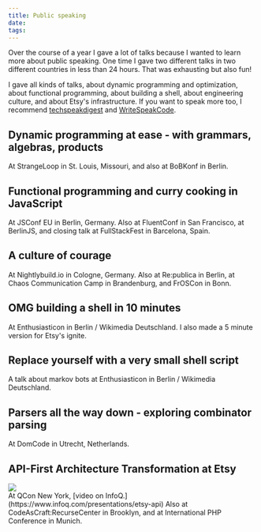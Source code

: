 ```yaml
---
title: Public speaking
date:
tags:
---
```



Over the course of a year I gave a lot of talks because I wanted to learn more about public speaking. One time I gave two different talks in two different countries in less than 24 hours. That was exhausting but also fun!

I gave all kinds of talks, about dynamic programming and optimization, about functional programming, about building a shell, about engineering culture, and about Etsy's infrastructure. If you want to speak more too, I recommend [techspeakdigest](https://twitter.com/techspeakdigest) and [WriteSpeakCode](http://www.writespeakcode.com/events/).

## Dynamic programming at ease - with grammars, algebras, products
<div class="youtube-player" data-id="anj_-Z2L4J0/maxresdefault.jpg"></div>
At StrangeLoop in St. Louis, Missouri, and also at BoBKonf in Berlin.

## Functional programming and curry cooking in JavaScript

<div class="youtube-player" data-id="6Qx5ZAbfqjo/maxresdefault.jpg"></div>
At JSConf EU in Berlin, Germany.
Also at FluentConf in San Francisco, at BerlinJS, and closing talk at FullStackFest in Barcelona, Spain.

## A culture of courage

<div class="youtube-player" data-id="JqQ9byceRTk/maxresdefault.jpg"></div>
At Nightlybuild.io in Cologne, Germany.
Also at Re:publica in Berlin, at Chaos Communication Camp in Brandenburg, and FrOSCon in Bonn.

## OMG building a shell in 10 minutes

<div class="youtube-player" data-id="k6TTj4C0LF0/maxresdefault.jpg"></div>
At Enthusiasticon in Berlin / Wikimedia Deutschland. I also made a 5 minute version for Etsy's ignite.

## Replace yourself with a very small shell script

<div class="youtube-player" data-id="uy6H99Tf-3Y/hqdefault.jpg"></div>
A talk about markov bots at Enthusiasticon in Berlin / Wikimedia Deutschland.

## Parsers all the way down - exploring combinator parsing

<div class="youtube-player" data-id="oU2418-8_KI/maxresdefault.jpg"></div>
At DomCode in Utrecht, Netherlands.

## API-First Architecture Transformation at Etsy

<div class="youtube-player">
  <a href="https://www.infoq.com/presentations/etsy-api">
      <img src="https://cdn.infoq.com/statics_s2_20161122-0331/resource/presentations/etsy-api/en/slides/sl1.jpg"/>
      <div class="play" onclick="location.href='https://www.infoq.com/presentations/etsy-api';"></div>
  </a>
</div>
At QCon New York, [video on InfoQ.](https://www.infoq.com/presentations/etsy-api) Also at CodeAsCraft:RecurseCenter in Brooklyn, and at International PHP Conference in Munich.
